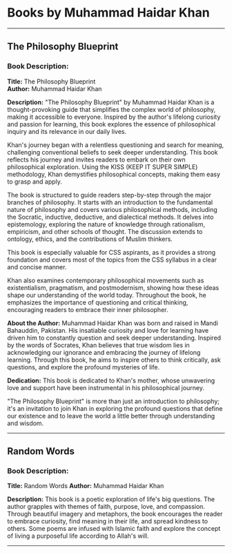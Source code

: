 # Books by Muhammad Haidar Khan

---
## The Philosophy Blueprint
### Book Description:

**Title:** The Philosophy Blueprint  
**Author:** Muhammad Haidar Khan

**Description:**
"The Philosophy Blueprint" by Muhammad Haidar Khan is a thought-provoking guide that simplifies the complex world of philosophy, making it accessible to everyone. Inspired by the author's lifelong curiosity and passion for learning, this book explores the essence of philosophical inquiry and its relevance in our daily lives.

Khan's journey began with a relentless questioning and search for meaning, challenging conventional beliefs to seek deeper understanding. This book reflects his journey and invites readers to embark on their own philosophical exploration. Using the KISS (KEEP IT SUPER SIMPLE) methodology, Khan demystifies philosophical concepts, making them easy to grasp and apply.

The book is structured to guide readers step-by-step through the major branches of philosophy. It starts with an introduction to the fundamental nature of philosophy and covers various philosophical methods, including the Socratic, inductive, deductive, and dialectical methods. It delves into epistemology, exploring the nature of knowledge through rationalism, empiricism, and other schools of thought. The discussion extends to ontology, ethics, and the contributions of Muslim thinkers.

This book is especially valuable for CSS aspirants, as it provides a strong foundation and covers most of the topics from the CSS syllabus in a clear and concise manner.

Khan also examines contemporary philosophical movements such as existentialism, pragmatism, and postmodernism, showing how these ideas shape our understanding of the world today. Throughout the book, he emphasizes the importance of questioning and critical thinking, encouraging readers to embrace their inner philosopher.

**About the Author:**
Muhammad Haidar Khan was born and raised in Mandi Bahauddin, Pakistan. His insatiable curiosity and love for learning have driven him to constantly question and seek deeper understanding. Inspired by the words of Socrates, Khan believes that true wisdom lies in acknowledging our ignorance and embracing the journey of lifelong learning. Through this book, he aims to inspire others to think critically, ask questions, and explore the profound mysteries of life.

**Dedication:**
This book is dedicated to Khan's mother, whose unwavering love and support have been instrumental in his philosophical journey. 

"The Philosophy Blueprint" is more than just an introduction to philosophy; it's an invitation to join Khan in exploring the profound questions that define our existence and to leave the world a little better through understanding and wisdom.

---
## Random Words
### Book Description:

**Title:** Random Words
**Author:** Muhammad Haidar Khan

**Description:**
This book is a poetic exploration of life's big questions. The author grapples with themes of faith, purpose, love, and compassion. Through beautiful imagery and metaphors, the book encourages the reader to embrace curiosity, find meaning in their life, and spread kindness to others. Some poems are infused with Islamic faith and explore the concept of living a purposeful life according to Allah's will.

---
